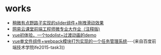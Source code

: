 # works

<ul>
<li><a href="https://reson-a.github.io/works/Slider/slider.html">稍微有点野路子实现的slider组件+拖拽滑动效果</a></li>
<li><a href="https://reson-a.github.io/works/NetEaseFinalTask/index.html">网易云课堂前端工程师微专业大作业（注释版)</a></li>
<li><a href=" https://reson-a.github.io/works/vue-project/project/todolist/index.html">vue初体验，一个todolist+过渡动画的demo</a></li>
<li><a href="https://reson-a.github.io/works/BaiduWebTask/task3/index.html">vue单文件组件+webpack模块打包实现的一个任务管理系统</a>---(来自百度前端技术学院ife2015-task3))</li>
</ul>
 



 


  








